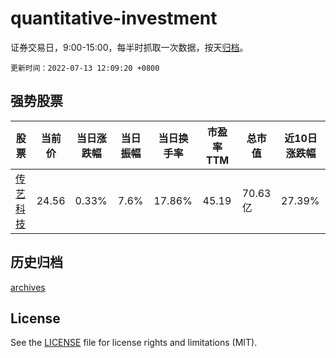 # quantitative-investment

证券交易日，9:00-15:00，每半时抓取一次数据，按天[归档](archives)。

`更新时间：2022-07-13 12:09:20 +0800`

## 强势股票

|股票|当前价|当日涨跌幅|当日振幅|当日换手率|市盈率TTM|总市值|近10日涨跌幅|
|----|----|----|----|----|----|----|----|
|[传艺科技](https://xueqiu.com/S/SZ002866)|24.56|0.33%|7.6%|17.86%|45.19|70.63亿|27.39%|

## 历史归档

[archives](archives)

## License

See the [LICENSE](LICENSE) file for license rights and limitations (MIT).